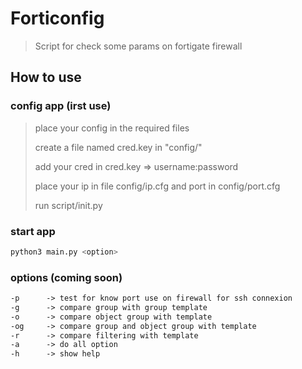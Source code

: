 # Forticonfig

> Script for check some params on fortigate firewall

## How to use

### config app (irst use)

> place your config in the required files
>
> create a file named cred.key in "config/"
> 
> add your cred in cred.key => username:password
>
> place your ip in file config/ip.cfg and port in config/port.cfg
>
> run script/init.py

### start app

```bash
python3 main.py <option>
```

### options (coming soon)

```txt
-p      -> test for know port use on firewall for ssh connexion
-g      -> compare group with group template
-o      -> compare object group with template
-og     -> compare group and object group with template
-r      -> compare filtering with template
-a      -> do all option
-h      -> show help
```
